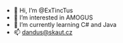 - 👋 Hi, I’m @ExTincTus
- 👀 I’m interested in AMOGUS
- 🌱 I’m currently learning C# and Java
- 📫 dandus@skaut.cz

